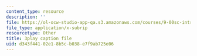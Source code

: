 ```yaml
---
content_type: resource
description: ''
file: https://ol-ocw-studio-app-qa.s3.amazonaws.com/courses/9-00sc-introduction-to-psychology-fall-2011/d343f44102e18b5cb038e7f9ab725e06_t73rjeOj0eY.srt
file_type: application/x-subrip
resourcetype: Other
title: 3play caption file
uid: d343f441-02e1-8b5c-b038-e7f9ab725e06
---
```

